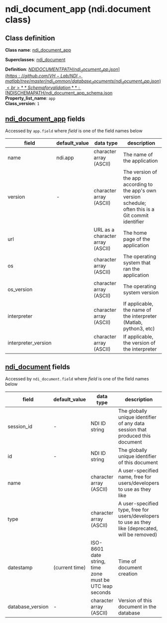 # ndi_document_app (ndi.document class)

## Class definition

**Class name**: [ndi_document_app](ndi_document_app.md)

**Superclasses**: [ndi_document](ndi_document.md)

**Definition**: [$NDIDOCUMENTPATH/ndi_document_app.json](https://github.com/VH-Lab/NDI-matlab/tree/master/ndi_common/database_documents/ndi_document_app.json)<br>
**Schema for validation**: [$NDISCHEMAPATH/ndi_document_app_schema.json](https://github.com/VH-Lab/NDI-matlab/tree/master/ndi_common/schema_documents/ndi_document_app_schema.json)<br>
**Property_list_name**: `app`<br>
**Class_version**: `1`<br>


## [ndi_document_app](ndi_document_app.md) fields

Accessed by `app.field` where *field* is one of the field names below

| field | default_value | data type | description |
| --- | --- | --- | --- |
| name | ndi.app | character array (ASCII) | The name of the application |
| version | - | character array (ASCII) | The version of the app according to the app's own version schedule; often this is a Git commit identifier |
| url |  | URL as a character array (ASCII) | The home page of the application |
| os |  | character array (ASCII) | The operating system that ran the application |
| os_version |  | character array (ASCII) | The operating system version |
| interpreter |  | character array (ASCII) | If applicable, the name of the interpreter (Matlab, python3, etc) |
| interpreter_version |  | character array (ASCII) | If applicable, the version of the interpreter |


## [ndi_document](ndi_document.md) fields

Accessed by `ndi_document.field` where *field* is one of the field names below

| field | default_value | data type | description |
| --- | --- | --- | --- |
| session_id | - | NDI ID string | The globally unique identifier of any data session that produced this document |
| id | - | NDI ID string | The globally unique identifier of this document |
| name |  | character array (ASCII) | A user-specified name, free for users/developers to use as they like |
| type |  | character array (ASCII) | A user-specified type, free for users/developers to use as they like (deprecated, will be removed) |
| datestamp | (current time) | ISO-8601 date string, time zone must be UTC leap seconds | Time of document creation |
| database_version | - | character array (ASCII) | Version of this document in the database |


